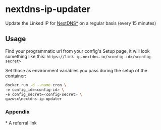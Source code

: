# nextdns-ip-updater
Update the Linked IP for [NextDNS*](https://nextdns.io/?from=pgbnyk5z) on a regular basis (every 15 minutes)

## Usage

Find your programmatic url from your config's Setup page, it will look something like this: `https://link-ip.nextdns.io/<config-id>/<config-secret>`

Set those as environment variables you pass during the setup of the container:

```bash
docker run -d --name cron \
-e config_id=<config-id> \
-e config_secret=<config-secret> \
qazwsx\nextdns-ip-updater
```

### Appendix
\* A referral link